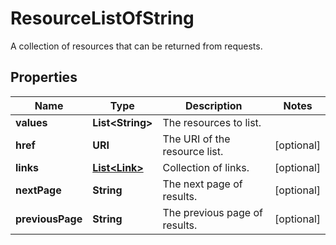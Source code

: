 

# ResourceListOfString

A collection of resources that can be returned from requests.

## Properties

Name | Type | Description | Notes
------------ | ------------- | ------------- | -------------
**values** | **List&lt;String&gt;** | The resources to list. | 
**href** | **URI** | The URI of the resource list. |  [optional]
**links** | [**List&lt;Link&gt;**](Link.md) | Collection of links. |  [optional]
**nextPage** | **String** | The next page of results. |  [optional]
**previousPage** | **String** | The previous page of results. |  [optional]



